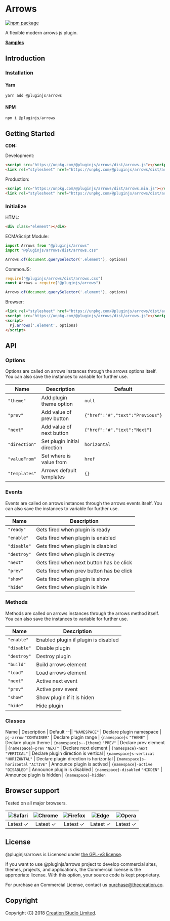 # Arrows

[![npm package](https://img.shields.io/npm/v/@pluginjs/arrows.svg)](https://www.npmjs.com/package/@pluginjs/arrows)

A flexible modern arrows js plugin.

**[Samples](https://codesandbox.io/s/github/pluginjs/pluginjs/tree/master/modules/arrows/samples)**

## Introduction

### Installation

#### Yarn

```javascript
yarn add @pluginjs/arrows
```

#### NPM

```javascript
npm i @pluginjs/arrows
```

## Getting Started

**CDN:**

Development:

```html
<script src="https://unpkg.com/@pluginjs/arrows/dist/arrows.js"></script>
<link rel="stylesheet" href="https://unpkg.com/@pluginjs/arrows/dist/arrows.css">
```

Production:

```html
<script src="https://unpkg.com/@pluginjs/arrows/dist/arrows.min.js"></script>
<link rel="stylesheet" href="https://unpkg.com/@pluginjs/arrows/dist/arrows.min.css">
```

### Initialize

HTML:

```html
<div class="element"></div>
```

ECMAScript Module:

```javascript
import Arrows from "@pluginjs/arrows"
import "@pluginjs/arrows/dist/arrows.css"

Arrows.of(document.querySelector('.element'), options)
```

CommonJS:

```javascript
require("@pluginjs/arrows/dist/arrows.css")
const Arrows = require("@pluginjs/arrows")

Arrows.of(document.querySelector('.element'), options)
```

Browser:

```html
<link rel="stylesheet" href="https://unpkg.com/@pluginjs/arrows/dist/arrows.css">
<script src="https://unpkg.com/@pluginjs/arrows/dist/arrows.js"></script>
<script>
  Pj.arrows('.element', options)
</script>
```

## API

### Options

Options are called on arrows instances through the arrows options itself.
You can also save the instances to variable for further use.

Name | Description | Default
--|--|--
`"theme"` | Add plugin theme option | `null`
`"prev"` | Add value of prev button | `{"href":"#","text":"Previous"}`
`"next"` | Add value of next button | `{"href":"#","text":"Next"}`
`"direction"` | Set plugin initial direction | `horizontal`
`"valueFrom"` | Set where is value from | `href`
`"templates"` | Arrows default templates | `{}`

### Events

Events are called on arrows instances through the arrows events itself.
You can also save the instances to variable for further use.

Name | Description
--|--
`"ready"` | Gets fired when plugin is ready
`"enable"` | Gets fired when plugin is enabled
`"disable"` | Gets fired when plugin is disabled
`"destroy"` | Gets fired when plugin is destroy
`"next"` | Gets fired when next button has be click
`"prev"` | Gets fired when prev button has be click
`"show"` | Gets fired when plugin is show
`"hide"` | Gets fired when plugin is hide

### Methods

Methods are called on arrows instances through the arrows method itself.
You can also save the instances to variable for further use.

Name | Description
--|--
`"enable"` | Enabled plugin if plugin is disabled
`"disable"` | Disable plugin
`"destroy"` | Destroy plugin
`"build"` | Build arrows element
`"load"` | Load arrows element
`"next"` | Active next event
`"prev"` | Active prev event
`"show"` | Show plugin if it is hiden
`"hide"` | Hide plugin

### Classes

Name | Description | Default
--||
`"NAMESPACE"` | Declare plugin namespace | `pj-arrow`
`"CONTAINER"` | Declare plugin range | `{namespace}s`
`"THEME"` | Declare plugin theme | `{namespace}s--{theme}`
`"PREV"` | Declare prev element | `{namespace}-prev`
`"NEXT"` | Declare next element | `{namespace}-next`
`"VERTICAL"` | Declare plugin direction is vertical | `{namespace}s-vertical`
`"HORIZONTAL"` | Declare plugin direction is horizontal | `{namespace}s-horizontal`
`"ACTIVE"` | Announce plugin is actived | `{namespace}-active`
`"DISABLED"` | Announce plugin is disabled | `{namespace}-disabled`
`"HIDDEN"` | Announce plugin is hidden | `{namespace}-hidden`

## Browser support

Tested on all major browsers.

| <img src="https://raw.githubusercontent.com/alrra/browser-logos/master/src/safari/safari_32x32.png" alt="Safari"> | <img src="https://raw.githubusercontent.com/alrra/browser-logos/master/src/chrome/chrome_32x32.png" alt="Chrome"> | <img src="https://raw.githubusercontent.com/alrra/browser-logos/master/src/firefox/firefox_32x32.png" alt="Firefox"> | <img src="https://raw.githubusercontent.com/alrra/browser-logos/master/src/edge/edge_32x32.png" alt="Edge"> | <img src="https://raw.githubusercontent.com/alrra/browser-logos/master/src/opera/opera_32x32.png" alt="Opera"> |
|:--:|:--:|:--:|:--:|:--:|
| Latest ✓ | Latest ✓ | Latest ✓ | Latest ✓ | Latest ✓ |

## License

@pluginjs/arrows is Licensed under [the GPL-v3 license](LICENSE).

If you want to use @pluginjs/arrows project to develop commercial sites, themes, projects, and applications, the Commercial license is the appropriate license. With this option, your source code is kept proprietary.

For purchase an Commercial License, contact us purchase@thecreation.co.

## Copyright

Copyright (C) 2018 [Creation Studio Limited](creationstudio.com).